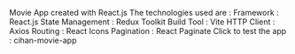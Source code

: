 Movie App created with React.js
The technologies used are :
Framework : React.js
State Management : Redux Toolkit
Build Tool : Vite
HTTP Client : Axios 
Routing : React Icons
Pagination : React Paginate
Click to test the app : cihan-movie-app